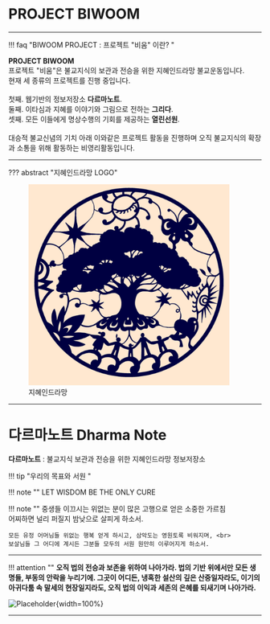 <h1 class="major"><b>PROJECT BIWOOM</b></h1>
<hr>

!!! faq "BIWOOM PROJECT : 프로젝트 "비움" 이란? "

<p><b>PROJECT BIWOOM </b> <br>
프로젝트 "비움"은 불교지식의 보관과 전승을 위한 지혜인드라망 불교운동입니다. <br>
현재 세 종류의 프로젝트를 진행 중입니다. <br>
<br>
첫째. 웹기반의 정보저장소 <b>다르마노트</b>. <br> 
둘째. 이타심과 지혜를 이야기와 그림으로 전하는 <b>그리다</b>.<br>
셋째. 모든 이들에게 명상수행의 기회를 제공하는 <b>열린선원</b>.<br>
<br>
대승적 불교신념의 기치 아래 이와같은 프로젝트 활동을 진행하며 오직 불교지식의 확장과 소통을 위해 활동하는 비영리활동입니다. </p>

---

??? abstract "지혜인드라망 LOGO"
    <figure>
    <img src="./img/indranet.JPG" width="400" />
    <figcaption>지혜인드라망</figcaption>
    </figure>

---

# __다르마노트__ Dharma Note 

__다르마노트__ : 불교지식 보관과 전승을 위한 지혜인드라망 정보저장소 

!!! tip "우리의 목표와 서원 "

!!! note ""
    LET WISDOM BE THE ONLY CURE

!!! note ""
    중생들 이끄시는 위없는 분이 많은 고행으로 얻은 소중한 가르침 <br>
    어찌하면 널리 퍼질지 밤낮으로 살피게 하소서.

    모든 유정 어머님들 위없는 행복 얻게 하시고, 삼악도는 영원토록 비워지며, <br>
    보살님들 그 어디에 계시든 그분들 모두의 서원 원만히 이루어지게 하소서.

---

!!! attention ""
    __오직 법의 전승과 보존을 위하여 나아가라. 법의 기반 위에서만 모든 생명들, 부동의 안락을 누리기에. 그곳이 어디든, 냉혹한 설산의 깊은 산중일자라도, 이기의 아귀다툼 속 말세의 현장일지라도, 오직 법의 이익과 세존의 은혜를 되새기며 나아가라.__

![Placeholder](img/roerich.png){width=100%}

---
